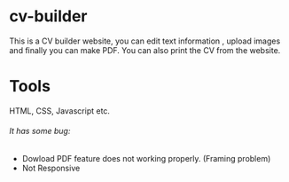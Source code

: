 # cv-builder
This is a CV builder website, you can edit text information , upload images and finally you can make PDF. You can also print the CV from the website.

# Tools
HTML, CSS, Javascript etc.


###### It has some bug:

- Dowload PDF feature does not working properly. (Framing problem)
- Not Responsive

